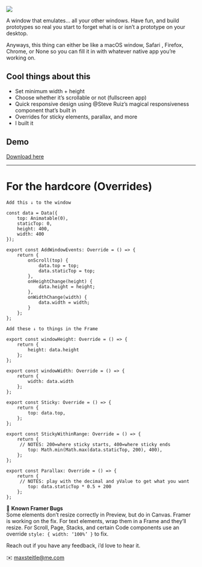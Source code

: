 ![](https://github.com/Maxsteitle/FramerXReactComponents/blob/master/ezgif.com-optimize.gif?raw=true)

A window that emulates… all your other windows. Have fun, and build prototypes so real you start to forget what is or isn’t a prototype on your desktop.


Anyways, this thing can either be like a macOS window, Safari , Firefox, Chrome, or None so you can fill it in with whatever native app you’re working on.

## Cool things about this
- Set minimum width + height
- Choose whether it’s scrollable or not (fullscreen app)
- Quick responsive design using @Steve Ruiz’s magical responsiveness component that’s built in
- Overrides for sticky elements, parallax, and more
- I built it


## Demo
[Download here](https://github.com/Maxsteitle/FramerXReactComponents/blob/master/ResizableWindowGuide.framerx)
___

# For the hardcore (Overrides)

```
Add this ↓ to the window

const data = Data({
	top: Animatable(0),
	staticTop: 0,
	height: 400,
	width: 400
});

export const AddWindowEvents: Override = () => {
	return {
		onScroll(top) {
			data.top = top;
			data.staticTop = top;
		},
		onHeightChange(height) {
			data.height = height;
		},
		onWidthChange(width) {
			data.width = width;
		}
	};
};
```


```
Add these ↓ to things in the Frame

export const windowHeight: Override = () => {
	return {
		height: data.height
	};
};

export const windowWidth: Override = () => {
	return {
		width: data.width
	};
};

export const Sticky: Override = () => {
	return {
		top: data.top,
	};
};

export const StickyWithinRange: Override = () => {
	return {
     // NOTES: 200=where sticky starts, 400=where sticky ends
		top: Math.min(Math.max(data.staticTop, 200), 400),
	};
};

export const Parallax: Override = () => {
	return {
     // NOTES: play with the decimal and yValue to get what you want 
		top: data.staticTop * 0.5 + 200
	};
};
```

🚨 **Known Framer Bugs**  
Some elements don’t resize correctly in Preview, but do in Canvas. Framer is working on the fix.
For text elements, wrap them in a Frame and they’ll resize.
For Scroll, Page, Stacks, and certain Code components use an override `style: { width: ‘100%’ }` to fix.


Reach out if you have any feedback, i’d love to hear it.

✉️ maxsteitle@me.com